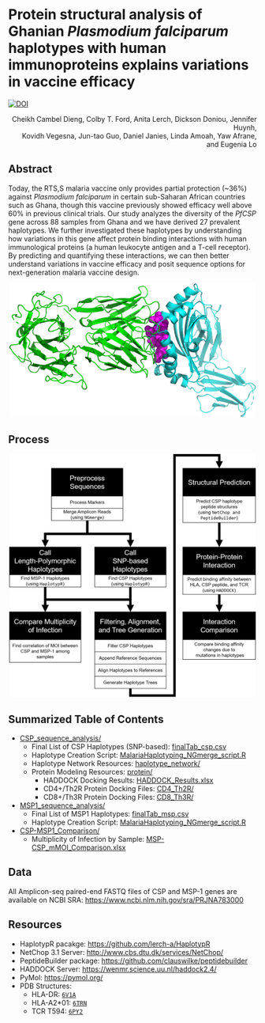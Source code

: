 # Protein structural analysis of Ghanian _Plasmodium falciparum_ haplotypes with human immunoproteins explains variations in vaccine efficacy

[![DOI](https://zenodo.org/badge/DOI/10.1101/2021.12.29.474460.svg)](https://www.biorxiv.org/content/10.1101/2021.12.29.474460)

<p align="right">Cheikh Cambel Dieng, Colby T. Ford, Anita Lerch, Dickson Doniou, Jennifer Huynh, <br>Kovidh Vegesna, Jun-tao Guo, Daniel Janies, Linda Amoah, Yaw Afrane, and Eugenia Lo</p>


## Abstract

Today, the RTS,S malaria vaccine only provides partial protection (~36%) against _Plasmodium falciparum_ in certain sub-Saharan African countries such as Ghana, though this vaccine previously showed efficacy well above 60\% in previous clinical trials. Our study analyzes the diversity of the _PfCSP_ gene across 88 samples from Ghana and we have derived 27 prevalent haplotypes. We further investigated these haplotypes by understanding how variations in this gene affect protein binding interactions with human immunological proteins (a human leukocyte antigen and a T-cell receptor). By predicting and quantifying these interactions, we can then better understand variations in vaccine efficacy and posit sequence options for next-generation malaria vaccine design.

<p align="middle"><img src="https://raw.githubusercontent.com/colbyford/Ghana_CSP_Haplotypes/main/CSP_sequence_analysis/protein/CD4_Th2R/renderings/HLA-TCR_csp-reference.png" width="500"></p>


## Process

<p align="middle"><img src="https://raw.githubusercontent.com/colbyford/Ghana_CSP_Haplotypes/main/CSP_sequence_analysis/figures/process_v2.png" width="500"></p>

## Summarized Table of Contents

- [CSP_sequence_analysis/](CSP_sequence_analysis/)
  - Final List of CSP Haplotypes (SNP-based): [finalTab_csp.csv](/CSP_sequence_analysis/finalTab_csp.csv)
  - Haplotype Creation Script: [MalariaHaplotyping_NGmerge_script.R](/CSP_sequence_analysis/MalariaHaplotyping_NGmerge_script.R)
  - Haplotype Network Resources: [haplotype_network/](/CSP_sequence_analysis/haplotype_network/)
  - Protein Modeling Resources: [protein/](/CSP_sequence_analysis/protein/)
    - HADDOCK Docking Results: [HADDOCK_Results.xlsx](/CSP_sequence_analysis/protein/HADDOCK_Results.xlsx)
    - CD4+/Th2R Protein Docking Files: [CD4_Th2R/](/CSP_sequence_analysis/protein/CD4_Th2R/)
    - CD8+/Th3R Protein Docking Files: [CD8_Th3R/](/CSP_sequence_analysis/protein/CD8_Th23/)
- [MSP1_sequence_analysis/](MSP1_sequence_analysis/)
  - Final List of MSP1 Haplotypes: [finalTab_msp.csv](/MSP1_sequence_analysis/finalTab_msp.csv)
  - Haplotype Creation Script: [MalariaHaplotyping_NGmerge_script.R](/MSP1_sequence_analysis/MalariaHaplotyping_NGmerge_script.R)
- [CSP-MSP1_Comparison/](CSP-MSP1_Comparison/)
  -  Multiplicity of Infection by Sample: [MSP-CSP_mMOI_Comparison.xlsx](/CSP-MSP1_Comparison/MSP-CSP_mMOI_Comparison.xlsx)

## Data
All Amplicon-seq paired-end FASTQ files of CSP and MSP-1 genes are available on NCBI SRA: https://www.ncbi.nlm.nih.gov/sra/PRJNA783000

## Resources

- HaplotypR pacakge: https://github.com/lerch-a/HaplotypR
- NetChop 3.1 Server: http://www.cbs.dtu.dk/services/NetChop/
- PeptideBuilder package: https://github.com/clauswilke/peptidebuilder
- HADDOCK Server: https://wenmr.science.uu.nl/haddock2.4/
- PyMol: https://pymol.org/
- PDB Structures:
  - HLA-DR: [`6V1A`](https://www.rcsb.org/structure/6V1A)
  - HLA-A2*01: [`6TRN`](https://www.rcsb.org/structure/6TRN)
  - TCR T594: [`6PY2`](https://www.rcsb.org/structure/6py2)
